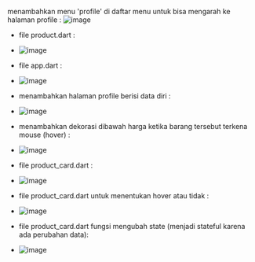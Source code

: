 menambahkan menu 'profile' di daftar menu untuk bisa mengarah ke halaman profile : 
![image](https://github.com/nisrinawafaz/ecommerce_app_flutter/assets/89191583/ed0d1696-ee21-412b-b2d7-e0b78354a7c0)

- file product.dart :
- ![image](https://github.com/nisrinawafaz/ecommerce_app_flutter/assets/89191583/5844ccab-d2ae-40f4-822f-b61ce14c7557)

- file app.dart :
- ![image](https://github.com/nisrinawafaz/ecommerce_app_flutter/assets/89191583/a624b473-19a4-4c9d-89c3-6c0d22c8bddc)


- menambahkan halaman profile berisi data diri :
- ![image](https://github.com/nisrinawafaz/ecommerce_app_flutter/assets/89191583/4008a14d-7fa2-4d9f-94f1-af8daf259d0b)

- menambahkan dekorasi dibawah harga ketika barang tersebut terkena mouse (hover) :
- ![image](https://github.com/nisrinawafaz/ecommerce_app_flutter/assets/89191583/88aa6490-1baa-43a9-88a9-5e30514651ae)

- file product_card.dart :
- ![image](https://github.com/nisrinawafaz/ecommerce_app_flutter/assets/89191583/cecd9743-a80d-4514-9f64-0a47bf518078)

- file product_card.dart  untuk menentukan hover atau tidak :
- ![image](https://github.com/nisrinawafaz/ecommerce_app_flutter/assets/89191583/2b4f4fc3-2afd-4a91-8fd6-14196cd76e7f)

- file product_card.dart fungsi mengubah state (menjadi stateful karena ada perubahan data):
- ![image](https://github.com/nisrinawafaz/ecommerce_app_flutter/assets/89191583/67afdea7-309c-4264-8ea6-3d54d64178a5)




